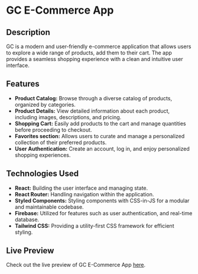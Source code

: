 # GC E-Commerce App

## Description

GC is a modern and user-friendly e-commerce application that allows users to explore a wide range of products, add them to their cart. The app provides a seamless shopping experience with a clean and intuitive user interface.

## Features

- **Product Catalog:** Browse through a diverse catalog of products, organized by categories.
- **Product Details:** View detailed information about each product, including images, descriptions, and pricing.
- **Shopping Cart:** Easily add products to the cart and manage quantities before proceeding to checkout.
- **Favorites section:** Allows users to curate and manage a personalized collection of their preferred products.
- **User Authentication:** Create an account, log in, and enjoy personalized shopping experiences.

## Technologies Used

- **React:** Building the user interface and managing state.
- **React Router:** Handling navigation within the application.
- **Styled Components:** Styling components with CSS-in-JS for a modular and maintainable codebase.
- **Firebase:** Utilized for features such as user authentication, and real-time database.
- **Tailwind CSS:** Providing a utility-first CSS framework for efficient styling.

## Live Preview

Check out the live preview of GC E-Commerce App [here](https://gc-site.netlify.app).
